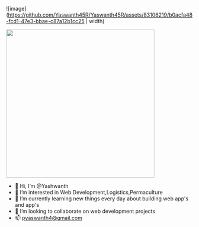 ![image](https://github.com/Yaswanth45R/Yaswanth45R/assets/83106219/b0acfa48-fcd1-47e3-bbae-c87a12b1cc25 | width)

<img src="https://github.com/Yaswanth45R/Yaswanth45R/assets/83106219/b0acfa48-fcd1-47e3-bbae-c87a12b1cc25" width="400" height="400" />

- 👋 Hi, I’m @Yashwanth
- 👀 I’m interested in Web Development,Logistics,Permaculture
- 🌱 I’m currently learning new things every day about building web app's and app's
- 💞️ I’m looking to collaborate on web development projects 
- 📫 pyaswanth4@gmail.com

<!---
Yaswanth45R/Yaswanth45R is a ✨ special ✨ repository because its `README.md` (this file) appears on your GitHub profile.
You can click the Preview link to take a look at your changes.
--->
